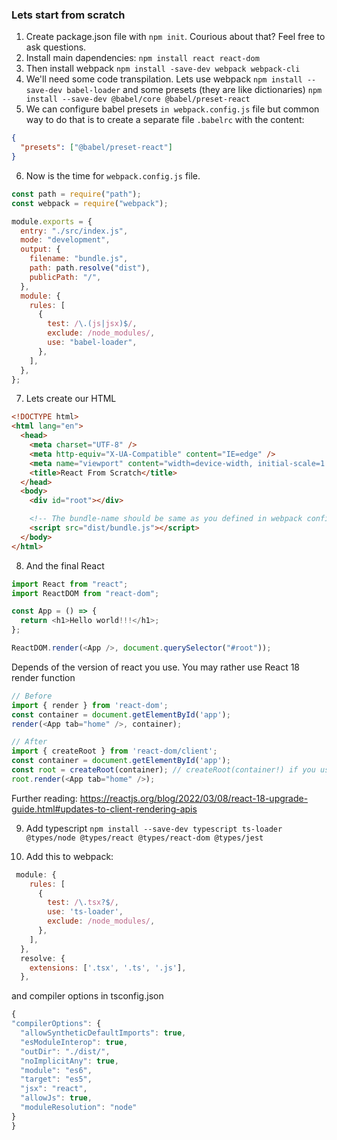 ### Lets start from scratch

1. Create package.json file with `npm init`. Courious about that? Feel free to ask questions.
2. Install main dapendencies: `npm install react react-dom`
3. Then install webpack `npm install -save-dev webpack webpack-cli`
4. We'll need some code transpilation. Lets use webpack `npm install --save-dev babel-loader` and some presets (they are like dictionaries) `npm install --save-dev @babel/core @babel/preset-react`
5. We can configure babel presets `in webpack.config.js` file but common way to do that is to create a separate file `.babelrc` with the content:

```json
{
  "presets": ["@babel/preset-react"]
}
```

6. Now is the time for `webpack.config.js` file.

```javascript
const path = require("path");
const webpack = require("webpack");

module.exports = {
  entry: "./src/index.js",
  mode: "development",
  output: {
    filename: "bundle.js",
    path: path.resolve("dist"),
    publicPath: "/",
  },
  module: {
    rules: [
      {
        test: /\.(js|jsx)$/,
        exclude: /node_modules/,
        use: "babel-loader",
      },
    ],
  },
};
```

7. Lets create our HTML

```html
<!DOCTYPE html>
<html lang="en">
  <head>
    <meta charset="UTF-8" />
    <meta http-equiv="X-UA-Compatible" content="IE=edge" />
    <meta name="viewport" content="width=device-width, initial-scale=1.0" />
    <title>React From Scratch</title>
  </head>
  <body>
    <div id="root"></div>

    <!-- The bundle-name should be same as you defined in webpack config file -->
    <script src="dist/bundle.js"></script>
  </body>
</html>
```

8. And the final React

```javascript
import React from "react";
import ReactDOM from "react-dom";

const App = () => {
  return <h1>Hello world!!!</h1>;
};

ReactDOM.render(<App />, document.querySelector("#root"));
```
Depends of the version of react you use. You may rather use React 18 render function
```javascript
// Before
import { render } from 'react-dom';
const container = document.getElementById('app');
render(<App tab="home" />, container);

// After
import { createRoot } from 'react-dom/client';
const container = document.getElementById('app');
const root = createRoot(container); // createRoot(container!) if you use TypeScript
root.render(<App tab="home" />);
```
Further reading: https://reactjs.org/blog/2022/03/08/react-18-upgrade-guide.html#updates-to-client-rendering-apis

9. Add typescript `npm install --save-dev typescript ts-loader @types/node @types/react @types/react-dom @types/jest`

10. Add this to webpack:

```javascript
 module: {
    rules: [
      {
        test: /\.tsx?$/,
        use: 'ts-loader',
        exclude: /node_modules/,
      },
    ],
  },
  resolve: {
    extensions: ['.tsx', '.ts', '.js'],
  },
```

and compiler options in tsconfig.json

```javascript
{
"compilerOptions": {
  "allowSyntheticDefaultImports": true,
  "esModuleInterop": true,
  "outDir": "./dist/",
  "noImplicitAny": true,
  "module": "es6",
  "target": "es5",
  "jsx": "react",
  "allowJs": true,
  "moduleResolution": "node"
}
}
```


